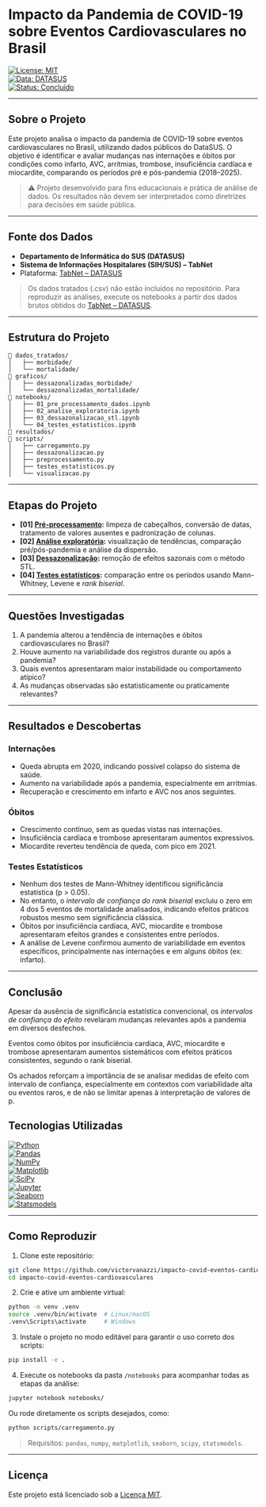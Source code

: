 
# Impacto da Pandemia de COVID-19 sobre Eventos Cardiovasculares no Brasil
[![License: MIT](https://img.shields.io/badge/License-MIT-yellow.svg)](https://opensource.org/licenses/MIT)  
[![Data: DATASUS](https://img.shields.io/badge/Data-DATASUS-blue)](https://datasus.saude.gov.br/)  
[![Status: Concluído](https://img.shields.io/badge/Status-Concluído-success)](https://github.com/username/repo)

---

## Sobre o Projeto

Este projeto analisa o impacto da pandemia de COVID-19 sobre eventos cardiovasculares no Brasil, utilizando dados públicos do DataSUS. O objetivo é identificar e avaliar mudanças nas internações e óbitos por condições como infarto, AVC, arritmias, trombose, insuficiência cardíaca e miocardite, comparando os períodos pré e pós-pandemia (2018–2025).

> ⚠️ Projeto desenvolvido para fins educacionais e prática de análise de dados. Os resultados não devem ser interpretados como diretrizes para decisões em saúde pública.

---

## Fonte dos Dados

- **Departamento de Informática do SUS (DATASUS)**  
- **Sistema de Informações Hospitalares (SIH/SUS) – TabNet**  
- Plataforma: [TabNet – DATASUS](http://tabnet.datasus.gov.br)

> Os dados tratados (.csv) não estão incluídos no repositório. Para reproduzir as análises, execute os notebooks a partir dos dados brutos obtidos do [TabNet – DATASUS](http://tabnet.datasus.gov.br/).

---

## Estrutura do Projeto

```
📁 dados_tratados/
│   ├── morbidade/
│   └── mortalidade/
📁 graficos/
│   ├── dessazonalizadas_morbidade/
│   └── dessazonalizadas_mortalidade/
📁 notebooks/
│   ├── 01_pre_processamento_dados.ipynb
│   ├── 02_analise_exploratoria.ipynb
│   ├── 03_dessazonalizacao_stl.ipynb
│   └── 04_testes_estatisticos.ipynb
📁 resultados/
📁 scripts/
│   ├── carregamento.py
│   ├── dessazonalizacao.py
│   ├── preprocessamento.py
│   ├── testes_estatisticos.py
│   └── visualizacao.py
```

---

## Etapas do Projeto

- **[01] [Pré-processamento](notebooks/01_pre_processamento_dados.ipynb):** limpeza de cabeçalhos, conversão de datas, tratamento de valores ausentes e padronização de colunas.  
- **[02] [Análise exploratória](notebooks/02_analise_exploratoria.ipynb):** visualização de tendências, comparação pré/pós-pandemia e análise da dispersão.  
- **[03] [Dessazonalização](notebooks/03_dessazonalizacao_stl.ipynb):** remoção de efeitos sazonais com o método STL.  
- **[04] [Testes estatísticos](notebooks/04_testes_estatisticos.ipynb):** comparação entre os períodos usando Mann-Whitney, Levene e *rank biserial*.

---

## Questões Investigadas

1. A pandemia alterou a tendência de internações e óbitos cardiovasculares no Brasil?
2. Houve aumento na variabilidade dos registros durante ou após a pandemia?
3. Quais eventos apresentaram maior instabilidade ou comportamento atípico?
4. As mudanças observadas são estatisticamente ou praticamente relevantes?

---

## Resultados e Descobertas

### Internações
- Queda abrupta em 2020, indicando possível colapso do sistema de saúde.
- Aumento na variabilidade após a pandemia, especialmente em arritmias.
- Recuperação e crescimento em infarto e AVC nos anos seguintes.

### Óbitos
- Crescimento contínuo, sem as quedas vistas nas internações.
- Insuficiência cardíaca e trombose apresentaram aumentos expressivos.
- Miocardite reverteu tendência de queda, com pico em 2021.

### Testes Estatísticos
- Nenhum dos testes de Mann-Whitney identificou significância estatística (p > 0.05).
- No entanto, o *intervalo de confiança do rank biserial* excluiu o zero em 4 dos 5 eventos de mortalidade analisados, indicando efeitos práticos robustos mesmo sem significância clássica.
- Óbitos por insuficiência cardíaca, AVC, miocardite e trombose apresentaram efeitos grandes e consistentes entre períodos.
- A análise de Levene confirmou aumento de variabilidade em eventos específicos, principalmente nas internações e em alguns óbitos (ex: infarto).

---

## Conclusão

Apesar da ausência de significância estatística convencional, os *intervalos de confiança do efeito* revelaram mudanças relevantes após a pandemia em diversos desfechos.

Eventos como óbitos por insuficiência cardíaca, AVC, miocardite e trombose apresentaram aumentos sistemáticos com efeitos práticos consistentes, segundo o rank biserial.

Os achados reforçam a importância de se analisar medidas de efeito com intervalo de confiança, especialmente em contextos com variabilidade alta ou eventos raros, e de não se limitar apenas à interpretação de valores de p.


## Tecnologias Utilizadas

[![Python](https://img.shields.io/badge/Python-3.9+-3776AB?style=flat-square&logo=python&logoColor=white)]()  
[![Pandas](https://img.shields.io/badge/Pandas-1.5.0+-150458?style=flat-square&logo=pandas&logoColor=white)]()  
[![NumPy](https://img.shields.io/badge/NumPy-1.23.0+-013243?style=flat-square&logo=numpy&logoColor=white)]()  
[![Matplotlib](https://img.shields.io/badge/Matplotlib-3.6.0+-3776AB?style=flat-square&logo=matplotlib&logoColor=white)]()  
[![SciPy](https://img.shields.io/badge/SciPy-1.9.0+-8CAAE6?style=flat-square&logo=scipy&logoColor=white)]()  
[![Jupyter](https://img.shields.io/badge/Jupyter-Notebook-F37626?style=flat-square&logo=jupyter&logoColor=white)]()  
[![Seaborn](https://img.shields.io/badge/Seaborn-0.12.0+-76B900?style=flat-square&logo=python&logoColor=white)]()  
[![Statsmodels](https://img.shields.io/badge/Statsmodels-0.13.0+-4B8BBE?style=flat-square&logo=python&logoColor=white)]()  

---

## Como Reproduzir

1. Clone este repositório:

```bash
git clone https://github.com/victorvanazzi/impacto-covid-eventos-cardiovasculares.git
cd impacto-covid-eventos-cardiovasculares
```

2. Crie e ative um ambiente virtual:

```bash
python -m venv .venv
source .venv/bin/activate  # Linux/macOS
.venv\Scripts\activate     # Windows
```

3. Instale o projeto no modo editável para garantir o uso correto dos scripts:

```bash
pip install -e .
```

4. Execute os notebooks da pasta `/notebooks` para acompanhar todas as etapas da análise:

```bash
jupyter notebook notebooks/
```

Ou rode diretamente os scripts desejados, como:

```bash
python scripts/carregamento.py
```

>  Requisitos: `pandas`, `numpy`, `matplotlib`, `seaborn`, `scipy`, `statsmodels`.

---

## Licença

Este projeto está licenciado sob a [Licença MIT](LICENSE).
